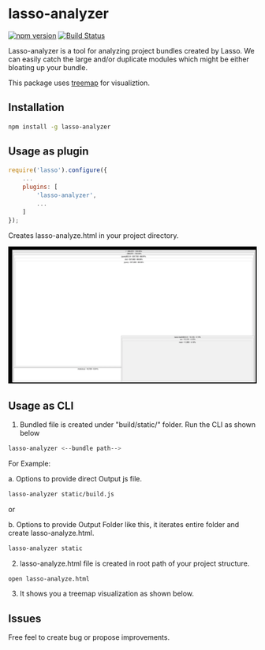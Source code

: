 # lasso-analyzer

[![npm version](https://badge.fury.io/js/lasso-analyzer.svg)](https://badge.fury.io/js/lasso-analyzer)
[![Build Status](https://travis-ci.org/ajay2507/lasso-analyzer.svg?branch=master)](https://travis-ci.org/ajay2507/lasso-analyzer)

Lasso-analyzer is a tool for analyzing project bundles created by Lasso. We can easily catch the large and/or duplicate modules which might be either bloating up
your bundle.

This package uses [treemap](#https://github.com/evmar/webtreemap) for visualiztion.
## Installation ##

``` bash
npm install -g lasso-analyzer
```
## Usage as plugin ##

```js
require('lasso').configure({
    ...
    plugins: [
        'lasso-analyzer',
        ...
    ]
});
```
Creates lasso-analyze.html in your project directory.


<p align="center">
    <img alt="lasso-analyzer" src="https://raw.githubusercontent.com/ajay2507/lasso-analyzer/master/example/lasso-analyze.png" width="512">
</p>

## Usage as CLI ##

1. Bundled file is created under "build/static/" folder. Run the CLI as shown below

```bash
lasso-analyzer <--bundle path-->
```

For Example:

a. Options to provide direct Output js file.
``` bash
lasso-analyzer static/build.js
```
or

b. Options to provide Output Folder like this, it iterates entire folder and create lasso-analyze.html.

``` bash
lasso-analyzer static
```

2. lasso-analyze.html file is created in root path of your project structure.

``` bash
open lasso-analyze.html
```
3. It shows you a treemap visualization as shown below.


## Issues ##
Free feel to create bug or propose improvements.

 
